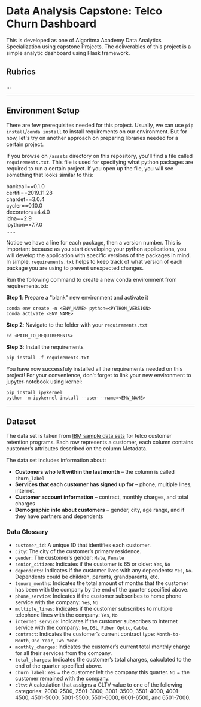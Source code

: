 # Data Analysis Capstone: Telco Churn Dashboard

This is developed as one of Algoritma Academy Data Analytics Specialization using capstone Projects. The deliverables of this project is a simple analytic dashboard using Flask framework.

## Rubrics

...

---

## Environment Setup

There are few prerequisites needed for this project. Usually, we can use `pip install`/`conda install` to install requirements on our environment. But for now, let's try on another approach on preparing libraries needed for a certain project.

If you browse on `/assets` directory on this repository, you'll find a file called `requirements.txt`. This file is used for specifying what python packages are required to run a certain project. If you open up the file, you will see something that looks similar to this:

backcall==0.1.0  
certifi==2019.11.28  
chardet==3.0.4  
cycler==0.10.0  
decorator==4.4.0  
idna==2.9  
ipython==7.7.0  
......


Notice we have a line for each package, then a version number. This is important because as you start developing your python applications, you will develop the application with specific versions of the packages in mind. In simple, `requirements.txt` helps to keep track of what version of each package you are using to prevent unexpected changes.

Run the following command to create a new conda environment from requirements.txt:

**Step 1**: Prepare a "blank" new environment and activate it

```
conda env create -n <ENV_NAME> python=<PYTHON_VERSION>
conda activate <ENV_NAME>
```

**Step 2**: Navigate to the folder with your `requirements.txt`

```
cd <PATH_TO_REQUIREMENTS>
```

**Step 3**: Install the requirements

```
pip install -f requirements.txt
```

You have now successfuly installed all the requirements needed on this project! For your convenience, don't forget to link your new environment to jupyter-notebook using kernel:

```
pip install ipykernel
python -m ipykernel install --user --name=<ENV_NAME>
```
---

## Dataset

The data set is taken from [IBM sample data sets](https://community.ibm.com/community/user/businessanalytics/blogs/steven-macko/2019/07/11/telco-customer-churn-1113) for telco customer retention programs. Each row represents a customer, each column contains customer’s attributes described on the column Metadata.

The data set includes information about:

- **Customers who left within the last month** – the column is called `churn_label`
- **Services that each customer has signed up for** – phone, multiple lines, internet.
- **Customer account information** – contract, monthly charges, and total charges
- **Demographic info about customers** – gender, city, age range, and if they have partners and dependents

### Data Glossary

- `customer_id`: A unique ID that identifies each customer.  
- `city`: The city of the customer’s primary residence.  
- `gender`: The customer’s gender: `Male`, `Female`  
- `senior_citizen`: Indicates if the customer is 65 or older: `Yes`, `No`  
- `dependents`: Indicates if the customer lives with any dependents: `Yes`, `No`. Dependents could be children, parents, grandparents, etc.  
- `tenure_months`: Indicates the total amount of months that the customer has been with the company by the end of the quarter specified above.  
- `phone_service`: Indicates if the customer subscribes to home phone service with the company: `Yes`, `No`  
- `multiple_lines`: Indicates if the customer subscribes to multiple telephone lines with the company: `Yes`, `No`  
- `internet_service`: Indicates if the customer subscribes to Internet service with the company: `No`, `DSL`, `Fiber Optic`, `Cable`.  
- `contract`: Indicates the customer’s current contract type: `Month-to-Month`, `One Year`, `Two Year`.  
- `monthly_charges`: Indicates the customer’s current total monthly charge for all their services from the company.  
- `total_charges`:  Indicates the customer’s total charges, calculated to the end of the quarter specified above.  
- `churn_label`: `Yes` = the customer left the company this quarter. `No` = the customer remained with the company.    
- `cltv`:  A calculation that assigns a CLTV value to one of the following categories: 2000-2500, 2501-3000, 3001-3500, 3501-4000, 4001-4500, 4501-5000, 5001-5500, 5501-6000, 6001-6500, and 6501-7000.

